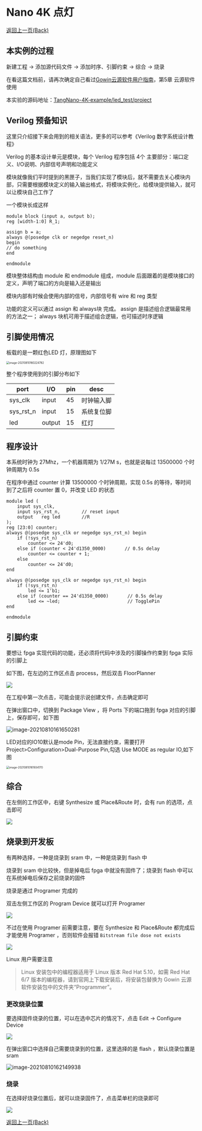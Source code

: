 # Nano 4K 点灯

<p id="back">
    <a href="#" onClick="javascript :history.back(-1);">返回上一页(Back)</a>
</p>

## 本实例的过程

新建工程 -> 添加源代码文件 -> 添加时序、引脚约束 -> 综合 -> 烧录

在看这篇文档前，请再次确定自己看过[Gowin云源软件用户指南](http://cdn.gowinsemi.com.cn/SUG100-1.8_Gowin%E4%BA%91%E6%BA%90%E8%BD%AF%E4%BB%B6%E7%94%A8%E6%88%B7%E6%8C%87%E5%8D%97.pdf)，第5章 云源软件使用

本实验的源码地址：[TangNano-4K-example/led_test/project](https://github.com/USTHzhanglu/TangNano-4K-example/tree/USTHzhanglu/led_test/project)

## Verilog 预备知识

这里只介绍接下来会用到的相关语法，更多的可以参考《Verilog 数字系统设计教程》

Verilog 的基本设计单元是模块，每个 Verilog 程序包括 4个 主要部分：端口定义、I/O说明、内部信号声明和功能定义

模块就像我们平时提到的黑匣子，当我们实现了模块后，就不需要去关心模块内部，只需要根据模块定义的输入输出格式，将模块实例化，给模块提供输入，就可以让模块自己工作了

一个模块长成这样

```
module block (input a, output b);
reg [width-1:0] R_1;

assign b = a;
always @(posedge clk or negedge reset_n)
begin
// do something
end

endmodule
```

模块整体结构由 module 和 endmodule 组成，module 后面跟着的是模块接口的定义，声明了端口的方向是输入还是输出

模块内部有时候会使用内部的信号，内部信号有 wire 和 reg 类型

功能的定义可以通过 assign 和 always块 完成。 assign 是描述组合逻辑最常用的方法之一； always 块机可用于描述组合逻辑，也可描述时序逻辑

## 引脚使用情况

板载的是一颗红色LED 灯，原理图如下

<img src="https://raw.githubusercontent.com/USTHzhanglu/picture/main/img/image-20210810160224782.png" alt="image-20210810160224782" style="zoom:50%;" />

整个程序使用到的引脚分布如下

| port      | I/O    | pin  | desc       |
| --------- | ------ | ---- | ---------- |
| sys_clk   | input  | 45   | 时钟输入脚 |
| sys_rst_n | input  | 15   | 系统复位脚 |
| led       | output | 15   | 红灯       |

## 程序设计

本系统时钟为 27Mhz，一个机器周期为 1/27M s，也就是说每过 13500000 个时钟周期为 0.5s

在程序中通过 counter 计算 13500000 个时钟周期，实现 0.5s 的等待，等时间到了之后将 counter 置 0，并改变 LED 的状态

```
module led (
    input sys_clk,
    input sys_rst_n,        // reset input
    output   reg led        //R
);
reg [23:0] counter;
always @(posedge sys_clk or negedge sys_rst_n) begin
    if (!sys_rst_n)
        counter <= 24'd0;
    else if (counter < 24'd1350_0000)       // 0.5s delay
        counter <= counter + 1;
    else
        counter <= 24'd0;
end

always @(posedge sys_clk or negedge sys_rst_n) begin
    if (!sys_rst_n)
        led <= 1'b1;
    else if (counter == 24'd1350_0000)       // 0.5s delay
        led <= ~led;                         // TogglePin
end

endmodule
```

## 引脚约束

要想让 fpga 实现代码的功能，还必须将代码中涉及的引脚操作约束到 fpga 实际的引脚上

如下图，在左边的工作区点击 process，然后双击 FloorPlanner

![](./../../../assets/examples/led_pjt_2.png)

在工程中第一次点击，可能会提示说创建文件，点击确定即可

在弹出窗口中，切换到 Package View ，将 Ports 下的端口拖到 fpga 对应的引脚上，保存即可，如下图

![image-20210810161650281](./../../../assets/Nano-4K/4K-led-1.png)

LED对应的IO10默认是mode Pin，无法直接约束，需要打开Project>Configuration>Dual-Purpose Pin,勾选 Use MODE as regular IO,如下图

<img src="./../../../Nano-4K/4K-led-2.png" alt="image-20210810161934170" style="zoom:50%;" />

## 综合

在左侧的工作区中，右键 Synthesize 或 Place&Route 时，会有 run 的选项，点击即可

![](./../../../assets/examples/led_pjt_4.png)

## 烧录到开发板

有两种选择，一种是烧录到 sram 中，一种是烧录到 flash 中

烧录到 sram 中比较快，但是掉电后 fpga 中就没有固件了；烧录到 flash 中可以在系统掉电后保存之前烧录的固件

烧录是通过 Programer 完成的

双击左侧工作区的 Program Device 就可以打开 Programer

![](./../../../assets/examples/led_pjt_5.png)

不过在使用 Programer 前需要注意，要在 Synthesize 和 Place&Route 都完成后才能使用 Programer ，否则软件会报错 `Bitstream file dose not exists`

![](./../../../assets/examples/led_pjt_6.png)

Linux 用户需要注意

> Linux 安装包中的编程器适用于 Linux 版本 Red Hat 5.10，如需 Red Hat 6/7 版本的编程器，请到官网上下载安装后，将安装包替换为 Gowin 云源软件安装包中的文件夹“Programmer”。

### 更改烧录位置

要选择固件烧录的位置，可以在选中芯片的情况下，点击 Edit -> Configure Device

![](./../../../assets/examples/led_pjt_7.png)

在弹出窗口中选择自己需要烧录到的位置，这里选择的是 flash ，默认烧录位置是 sram

![image-20210810162149938](./../../../assets/Nano-4K/4K-led-3.png)

### 烧录

在选择好烧录位置后，就可以烧录固件了，点击菜单栏的烧录即可

![](./../../../assets/examples/led_pjt_9.png) 

<p id="back">
    <a href="#" onClick="javascript :history.back(-1);">返回上一页(Back)</a>
</p>